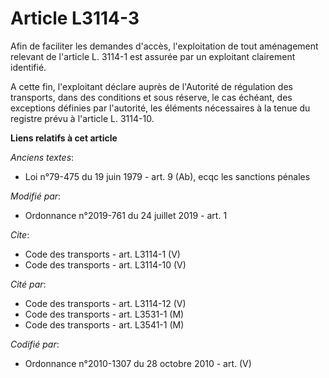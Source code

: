 # Article L3114-3

Afin de faciliter les demandes d'accès, l'exploitation de tout aménagement relevant de l'article L. 3114-1 est assurée par un
exploitant clairement identifié. 

A cette fin, l'exploitant déclare auprès de l'Autorité de régulation des transports, dans des conditions et sous réserve, le
cas échéant, des exceptions définies par l'autorité, les éléments nécessaires à la tenue du registre prévu à l'article L.
3114-10.

**Liens relatifs à cet article**

_Anciens textes_:

  - Loi n°79-475 du 19 juin 1979 - art. 9 (Ab), ecqc les sanctions pénales

_Modifié par_:

  - Ordonnance n°2019-761 du 24 juillet 2019 - art. 1

_Cite_:

  - Code des transports - art. L3114-1 (V)
  - Code des transports - art. L3114-10 (V)

_Cité par_:

  - Code des transports - art. L3114-12 (V)
  - Code des transports - art. L3531-1 (M)
  - Code des transports - art. L3541-1 (M)

_Codifié par_:

  - Ordonnance n°2010-1307 du 28 octobre 2010 - art. (V)
